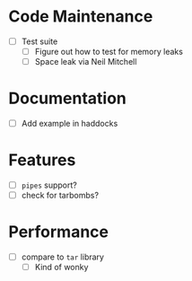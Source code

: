 # Code Maintenance
- [ ] Test suite
  - [ ] Figure out how to test for memory leaks
  - [ ] Space leak via Neil Mitchell
# Documentation
- [ ] Add example in haddocks
# Features
- [ ] `pipes` support?
- [ ] check for tarbombs?
# Performance
- [ ] compare to `tar` library
  - [ ] Kind of wonky
